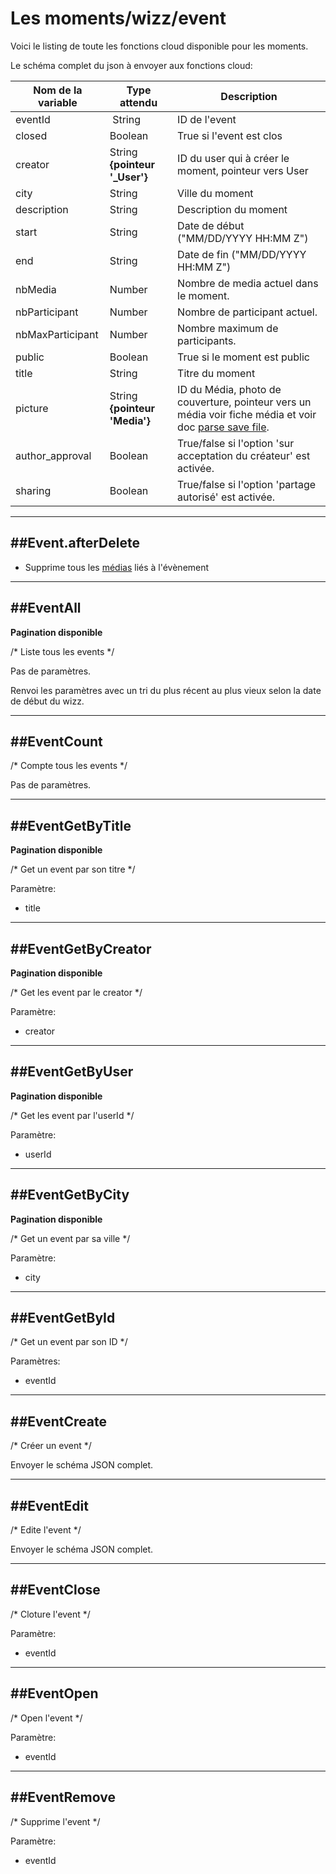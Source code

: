 # Les moments/wizz/event

Voici le listing de toute les fonctions cloud disponible pour les moments.

Le schéma complet du json à envoyer aux fonctions cloud:

| Nom de la variable | Type attendu                 | Description|
| ------------------ | ---------------------------- | ------ |
 eventId | String | ID de l'event
 closed | Boolean | True si l'event est clos
 creator | String **{pointeur '_User'}** | ID du user qui à créer le moment, pointeur vers User
 city | String | Ville du moment
 description | String | Description du moment
 start | String | Date de début ("MM/DD/YYYY HH:MM Z")
 end | String | Date de fin ("MM/DD/YYYY HH:MM Z")
 nbMedia | Number | Nombre de media actuel dans le moment.
 nbParticipant | Number | Nombre de participant actuel.
 nbMaxParticipant | Number | Nombre maximum de participants.
 public | Boolean | True si le moment est public
 title | String | Titre du moment
 picture | String **{pointeur 'Media'}** | ID du Média, photo de couverture, pointeur vers un média voir fiche média et voir doc [parse save file](https://www.parse.com/docs/ios_guide#files/iOS).
 author_approval | Boolean | True/false si l'option 'sur acceptation du créateur' est activée.
 sharing | Boolean | True/false si l'option 'partage autorisé' est activée.


----------------------
##Event.afterDelete
----------------------

* Supprime tous les [médias](media.md#mediaafterdelete) liés à l'évènement


----------------------
##EventAll
----------------------

**Pagination disponible**

/* Liste tous les events */

Pas de paramètres.

Renvoi les paramètres avec un tri du plus récent au plus vieux selon la date de début du wizz.

----------------------
##EventCount
----------------------

/* Compte tous les events */

Pas de paramètres.

----------------------
##EventGetByTitle
----------------------

**Pagination disponible**

/* Get un event par son titre */

Paramètre:

* title

----------------------
##EventGetByCreator
----------------------

**Pagination disponible**

/* Get les event par le creator */

Paramètre:

* creator

----------------------
##EventGetByUser
----------------------

**Pagination disponible**

/* Get les event par l'userId */

Paramètre:

* userId

----------------------
##EventGetByCity
----------------------

**Pagination disponible**

/* Get un event par sa ville */

Paramètre:

* city

----------------------
##EventGetById
----------------------

/* Get un event par son ID */

Paramètres:

* eventId

----------------------
##EventCreate
----------------------

/* Créer un event */

Envoyer le schéma JSON complet.

----------------------
##EventEdit
----------------------

/* Edite l'event */

Envoyer le schéma JSON complet.

----------------------
##EventClose
----------------------

/* Cloture l'event */

Paramètre:

* eventId

----------------------
##EventOpen
----------------------

/* Open l'event */

Paramètre:

* eventId

----------------------
##EventRemove
----------------------

/* Supprime l'event */

Paramètre:

* eventId
